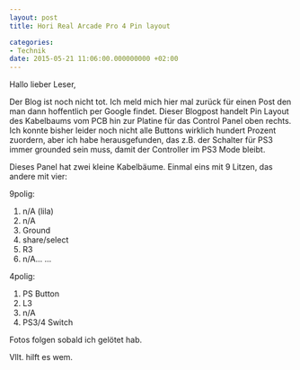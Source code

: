 ```yaml
---
layout: post
title: Hori Real Arcade Pro 4 Pin layout

categories:
- Technik
date: 2015-05-21 11:06:00.000000000 +02:00
---
```


Hallo lieber Leser,

Der Blog ist noch nicht tot. Ich meld mich hier mal zurück für einen Post den man dann hoffentlich per Google findet.
Dieser Blogpost handelt Pin Layout  des Kabelbaums vom PCB hin zur Platine für das Control Panel oben rechts.
Ich konnte bisher leider noch nicht alle Buttons wirklich hundert Prozent zuordern, aber ich habe herausgefunden, das z.B. der Schalter für PS3 immer grounded sein muss, damit der Controller im PS3 Mode bleibt. 

Dieses Panel hat zwei kleine Kabelbäume. Einmal eins mit 9 Litzen, das andere mit vier:

9polig:
1. n/A (lila)
2. n/A
3. Ground
4. share/select
5. R3
6. n/A...
...

4polig:
1. PS Button
2. L3
3. n/A
4. PS3/4 Switch

Fotos folgen sobald ich gelötet hab.

Vllt. hilft es wem.


